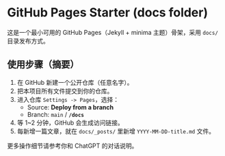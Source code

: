 # GitHub Pages Starter (docs folder)

这是一个最小可用的 GitHub Pages（Jekyll + minima 主题）骨架，采用 `docs/` 目录发布方式。

## 使用步骤（摘要）
1. 在 GitHub 新建一个公开仓库（任意名字）。
2. 把本项目所有文件提交到你的仓库。
3. 进入仓库 `Settings -> Pages`，选择：
   - Source: **Deploy from a branch**
   - Branch: `main` / **`/docs`**
4. 等 1~2 分钟，GitHub 会生成访问链接。
5. 每新增一篇文章，就在 `docs/_posts/` 里新增 `YYYY-MM-DD-title.md` 文件。

更多操作细节请参考你和 ChatGPT 的对话说明。
